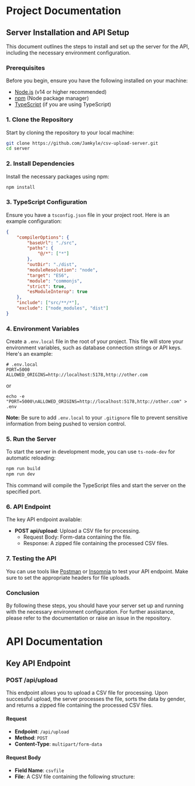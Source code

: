 
# Project Documentation

## Server Installation and API Setup

This document outlines the steps to install and set up the server for the API, including the necessary environment configuration.

### Prerequisites

Before you begin, ensure you have the following installed on your machine:

- [Node.js](https://nodejs.org/) (v14 or higher recommended)
- [npm](https://www.npmjs.com/) (Node package manager)
- [TypeScript](https://www.typescriptlang.org/) (if you are using TypeScript)

### 1. Clone the Repository

Start by cloning the repository to your local machine:

```bash
git clone https://github.com/Jamkyle/csv-upload-server.git
cd server
```

### 2. Install Dependencies

Install the necessary packages using npm:

```bash
npm install
```

### 3. TypeScript Configuration

Ensure you have a `tsconfig.json` file in your project root. Here is an example configuration:

```json
{
    "compilerOptions": {
        "baseUrl": "./src",
        "paths": {
            "@/*": ["*"]
        },
        "outDir": "./dist",
        "moduleResolution": "node",
        "target": "ES6",
        "module": "commonjs",
        "strict": true,
        "esModuleInterop": true
    },
    "include": ["src/**/*"],
    "exclude": ["node_modules", "dist"]
}
```

### 4. Environment Variables

Create a `.env.local` file in the root of your project. This file will store your environment variables, such as database connection strings or API keys. Here's an example:

```env
# .env.local
PORT=5000
ALLOWED_ORIGINS=http://localhost:5178,http://other.com
```

or
```
echo -e "PORT=5000\nALLOWED_ORIGINS=http://localhost:5178,http://other.com" > .env
```

**Note:** Be sure to add `.env.local` to your `.gitignore` file to prevent sensitive information from being pushed to version control.

### 5. Run the Server

To start the server in development mode, you can use `ts-node-dev` for automatic reloading:

```bash
npm run build
npm run dev
```

This command will compile the TypeScript files and start the server on the specified port.

### 6. API Endpoint

The key API endpoint available:

- **POST api/upload**: Upload a CSV file for processing.
  - Request Body: Form-data containing the file.
  - Response: A zipped file containing the processed CSV files.

### 7. Testing the API

You can use tools like [Postman](https://www.postman.com/) or [Insomnia](https://insomnia.rest/) to test your API endpoint. Make sure to set the appropriate headers for file uploads.

### Conclusion

By following these steps, you should have your server set up and running with the necessary environment configuration. For further assistance, please refer to the documentation or raise an issue in the repository.


# API Documentation

## Key API Endpoint

### POST /api/upload

This endpoint allows you to upload a CSV file for processing. Upon successful upload, the server processes the file, sorts the data by gender, and returns a zipped file containing the processed CSV files.

#### Request

- **Endpoint**: `/api/upload`
- **Method**: `POST`
- **Content-Type**: `multipart/form-data`

#### Request Body

- **Field Name**: `csvfile`
- **File**: A CSV file containing the following structure: